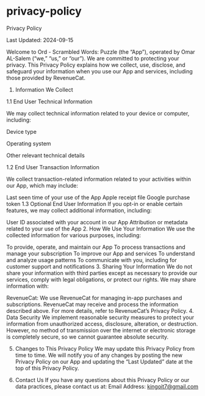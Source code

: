 ﻿# privacy-policy
Privacy Policy

Last Updated: 2024-09-15

Welcome to Ord - Scrambled Words: Puzzle (the “App”), operated by Omar AL-Salem (“we,” “us,” or “our”). We are committed to protecting your privacy. This Privacy Policy explains how we collect, use, disclose, and safeguard your information when you use our App and services, including those provided by RevenueCat.

1. Information We Collect

1.1 End User Technical Information

We may collect technical information related to your device or computer, including:

Device type

Operating system

Other relevant technical details

1.2 End User Transaction Information

We collect transaction-related information related to your activities within our App, which may include:

Last seen time of your use of the App
Apple receipt file
Google purchase token
1.3 Optional End User Information
If you opt-in or enable certain features, we may collect additional information, including:

User ID associated with your account in our App
Attribution or metadata related to your use of the App
2. How We Use Your Information
We use the collected information for various purposes, including:

To provide, operate, and maintain our App
To process transactions and manage your subscription
To improve our App and services
To understand and analyze usage patterns
To communicate with you, including for customer support and notifications
3. Sharing Your Information
We do not share your information with third parties except as necessary to provide our services, comply with legal obligations, or protect our rights. We may share information with:

RevenueCat: We use RevenueCat for managing in-app purchases and subscriptions. RevenueCat may receive and process the information described above. For more details, refer to RevenueCat’s Privacy Policy.
4. Data Security
We implement reasonable security measures to protect your information from unauthorized access, disclosure, alteration, or destruction. However, no method of transmission over the internet or electronic storage is completely secure, so we cannot guarantee absolute security.

5. Changes to This Privacy Policy
We may update this Privacy Policy from time to time. We will notify you of any changes by posting the new Privacy Policy on our App and updating the “Last Updated” date at the top of this Privacy Policy.

7. Contact Us
If you have any questions about this Privacy Policy or our data practices, please contact us at:
Email Address: kingoit7@gmail.com
